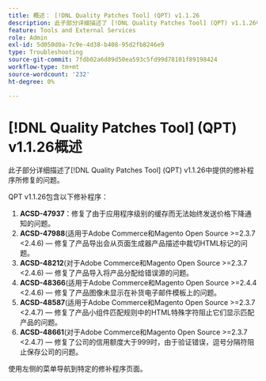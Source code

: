 ```yaml
---
title: 概述： [!DNL Quality Patches Tool] (QPT) v1.1.26
description: 此子部分详细描述了 [!DNL Quality Patches Tool] (QPT) v1.1.26中提供的修补程序所修复的问题。
feature: Tools and External Services
role: Admin
exl-id: 5d050d0a-7c9e-4d38-b408-95d2fb8246e9
type: Troubleshooting
source-git-commit: 7fdb02a6d89d50ea593c5fd99d78101f89198424
workflow-type: tm+mt
source-wordcount: '232'
ht-degree: 0%

---
```


# [!DNL Quality Patches Tool] (QPT) v1.1.26概述

此子部分详细描述了[!DNL Quality Patches Tool] (QPT) v1.1.26中提供的修补程序所修复的问题。

QPT v1.1.26包含以下修补程序：

1. **ACSD-47937**：修复了由于应用程序级别的缓存而无法始终发送价格下降通知的问题。
1. **ACSD-47988**(适用于Adobe Commerce和Magento Open Source >=2.3.7 &lt;2.4.6) — 修复了产品导出会从页面生成器产品描述中裁切HTML标记的问题。
1. **ACSD-48212**(对于Adobe Commerce和Magento Open Source >=2.3.7 &lt;2.4.6) — 修复了产品导入将产品分配给错误源的问题。
1. **ACSD-48366**(适用于Adobe Commerce和Magento Open Source >=2.4.4 &lt;2.4.6) — 修复了产品图像未显示在补货电子邮件模板上的问题。
1. **ACSD-48587**(适用于Adobe Commerce和Magento Open Source >=2.3.7 &lt;2.4.7) — 修复了产品小组件匹配规则中的HTML特殊字符阻止它们显示匹配产品的问题。
1. **ACSD-48661**(对于Adobe Commerce和Magento Open Source >=2.3.7 &lt;2.4.7) — 修复了公司的信用额度大于999时，由于验证错误，逗号分隔符阻止保存公司的问题。

使用左侧的菜单导航到特定的修补程序页面。
